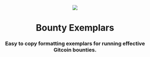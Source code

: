 
<p align="center"><img src="https://github.com/gitcoinco/gitcoinco/raw/master/img/helmet.png" /></p>
<h1 align="center" style="border-bottom: none;">Bounty Exemplars</h1>
<h3 align="center">Easy to copy formatting exemplars for running effective Gitcoin bounties.</h3>

